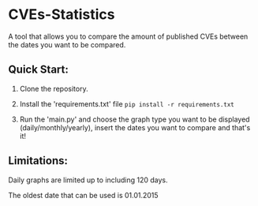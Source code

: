 # CVEs-Statistics
A tool that allows you to compare the amount of published CVEs between the dates you want to be compared.


## Quick Start:
1. Clone the repository.

2. Install the 'requirements.txt' file `pip install -r requirements.txt`

3. Run the 'main.py' and choose the graph type you want to be displayed (daily/monthly/yearly), insert the dates you want to compare and that's it!

## Limitations:
Daily graphs are limited up to including 120 days.

The oldest date that can be used is 01.01.2015
